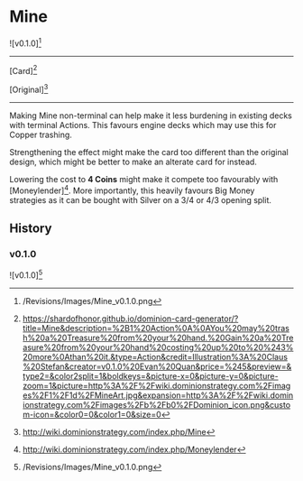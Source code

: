 # Mine

![v0.1.0][^v0.1.0]

---

[Card][^Card]

[Original][^Original]

---

Making Mine non-terminal can help make it less burdening in existing decks
with terminal Actions. This favours engine decks which may use this for
Copper trashing.

Strengthening the effect might make the card too different than the original
design, which might be better to make an alterate card for instead.

Lowering the cost to **4 Coins** might make it compete too favourably with
[Moneylender][^Moneylender]. More importantly, this heavily favours Big Money
strategies as it can be bought with Silver on a 3/4 or 4/3 opening split.

## History

### v0.1.0

![v0.1.0][^v0.1.0]

[^v0.1.0]: /Revisions/Images/Mine_v0.1.0.png
[^Moneylender]: http://wiki.dominionstrategy.com/index.php/Moneylender
[^Original]: http://wiki.dominionstrategy.com/index.php/Mine
[^Card]: https://shardofhonor.github.io/dominion-card-generator/?title=Mine&description=%2B1%20Action%0A%0AYou%20may%20trash%20a%20Treasure%20from%20your%20hand.%20Gain%20a%20Treasure%20from%20your%20hand%20costing%20up%20to%20%243%20more%0Athan%20it.&type=Action&credit=Illustration%3A%20Claus%20Stefan&creator=v0.1.0%20Evan%20Quan&price=%245&preview=&type2=&color2split=1&boldkeys=&picture-x=0&picture-y=0&picture-zoom=1&picture=http%3A%2F%2Fwiki.dominionstrategy.com%2Fimages%2F1%2F1d%2FMineArt.jpg&expansion=http%3A%2F%2Fwiki.dominionstrategy.com%2Fimages%2Fb%2Fb0%2FDominion_icon.png&custom-icon=&color0=0&color1=0&size=0
